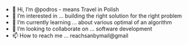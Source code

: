 - 👋 Hi, I’m @podros - means Travel in Polish
- 👀 I’m interested in ... building the right solution for the right problem
- 🌱 I’m currently learning ... about various optimal of an algorithm
- 💞️ I’m looking to collaborate on ... software development
- 📫 How to reach me ... reachsanbymail@gmail

<!---
podros/podros is a ✨ special ✨ repository because its `README.md` (this file) appears on your GitHub profile.
You can click the Preview link to take a look at your changes.
--->
